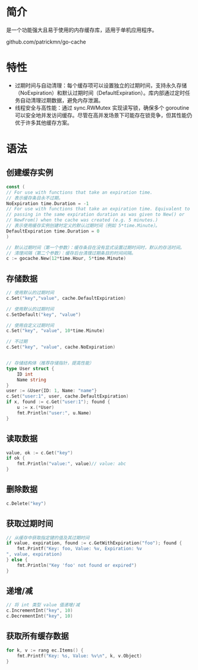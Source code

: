 # 简介
是一个功能强大且易于使用的内存缓存库，适用于单机应用程序。

github.com/patrickmn/go-cache

# 特性
* 过期时间与自动清理：每个缓存项可以设置独立的过期时间，支持永久存储（NoExpiration）和默认过期时间（DefaultExpiration）。库内部通过定时任务自动清理过期数据，避免内存泄漏。
* 线程安全与高性能：通过 sync.RWMutex 实现读写锁，确保多个 goroutine 可以安全地并发访问缓存。尽管在高并发场景下可能存在锁竞争，但其性能仍优于许多其他缓存方案。

# 语法

## 创建缓存实例
```go
const (
// For use with functions that take an expiration time.
// 表示缓存条目永不过期。
NoExpiration time.Duration = -1
// For use with functions that take an expiration time. Equivalent to
// passing in the same expiration duration as was given to New() or
// NewFrom() when the cache was created (e.g. 5 minutes.)
// 表示使用缓存实例创建时定义的默认过期时间（例如 5*time.Minute）。
DefaultExpiration time.Duration = 0
)

// 默认过期时间（第一个参数）：缓存条目在没有显式设置过期时间时，默认的存活时间。
// 清理间隔（第二个参数）：缓存后台清理过期条目的时间间隔。
c := gocache.New(12*time.Hour, 5*time.Minute)
```

## 存储数据
```go
// 使用默认的过期时间
c.Set("key","value", cache.DefaultExpiration)

// 使用默认的过期时间
c.SetDefault("key", "value")

// 使用自定义过期时间
c.Set("key", "value", 10*time.Minute)

// 不过期
c.Set("key", "value", cache.NoExpiration)


// 存储结构体（推荐存储指针，提高性能）
type User struct {
    ID int
    Name string
}
user := &User{ID: 1, Name: "name"}
c.Set("user:1", user, cache.DefaultExpiration)
if x, found := c.Get("user:1"); found {
    u := x.(*User)
    fmt.Println("user:", u.Name)
}
```

## 读取数据
```go
value, ok := c.Get("key")
if ok {
    fmt.Println("value:", value)// value: abc
}
```

## 删除数据
```go
c.Delete("key")
```

## 获取过期时间
```go
// 从缓存中获取指定键的值及其过期时间
if value, expiration, found := c.GetWithExpiration("foo"); found {
    fmt.Printf("Key: foo, Value: %v, Expiration: %v
", value, expiration)
} else {
    fmt.Println("Key 'foo' not found or expired")
}
```

## 递增/减
```go
// 将 int 类型 value 值递增/减
c.IncrementInt("key", 10)
c.DecrementInt("key", 10)
```

## 获取所有缓存数据
```go
for k, v := rang ec.Items() {
    fmt.Printf("Key: %s, Value: %v\n", k, v.Object)
}
```
